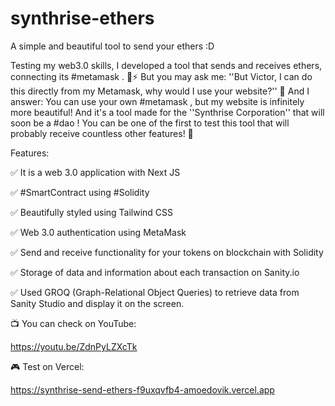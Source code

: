 # synthrise-ethers
A simple and beautiful tool to send your ethers :D

Testing my web3.0 skills, I developed a tool that sends and receives ethers, connecting its #metamask . 🤖⚡️
But you may ask me: ''But Victor, I can do this directly from my Metamask, why would I use your website?'' 🤔
And I answer: You can use your own #metamask , but my website is infinitely more beautiful! And it's a tool made for the ''Synthrise Corporation'' 
that will soon be a #dao ! You can be one of the first to test this tool that will probably receive countless other features! 🤣 



Features:



✅ It is a web 3.0 application with Next JS 

✅ #SmartContract using #Solidity

✅ Beautifully styled using Tailwind CSS

✅ Web 3.0 authentication using MetaMask

✅ Send and receive functionality for your tokens on blockchain with Solidity

✅ Storage of data and information about each transaction on Sanity.io

✅ Used GROQ (Graph-Relational Object Queries) to retrieve data from Sanity Studio and display it on the screen.



📺 You can check on YouTube:

https://youtu.be/ZdnPyLZXcTk



 🎮 Test on Vercel:

https://synthrise-send-ethers-f9uxqvfb4-amoedovik.vercel.app



